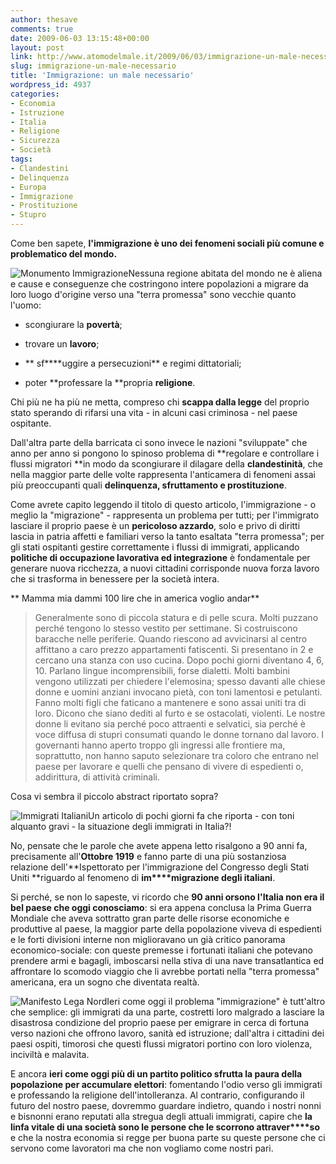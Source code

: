 ```yaml
---
author: thesave
comments: true
date: 2009-06-03 13:15:48+00:00
layout: post
link: http://www.atomodelmale.it/2009/06/03/immigrazione-un-male-necessario/
slug: immigrazione-un-male-necessario
title: 'Immigrazione: un male necessario'
wordpress_id: 4937
categories:
- Economia
- Istruzione
- Italia
- Religione
- Sicurezza
- Società
tags:
- Clandestini
- Delinquenza
- Europa
- Immigrazione
- Prostituzione
- Stupro
---
```


Come ben sapete, **l'immigrazione è uno dei fenomeni sociali più comune e problematico del mondo.**

![Monumento Immigrazione](http://www.atomodelmale.it/wp-content/uploads/2009/06/immigrant_monument_by_ice9trout.jpg)Nessuna regione abitata del mondo ne è aliena e cause e conseguenze che costringono intere popolazioni a migrare da loro luogo d'origine verso una "terra promessa" sono vecchie quanto l'uomo:



	
  * scongiurare la **povertà**;

	
  * trovare un **lavoro**;

	
  * ** sf****uggire a persecuzioni** e regimi dittatoriali;

	
  * poter **professare la **propria **religione**.


Chi più ne ha più ne metta, compreso chi **scappa dalla legge** del proprio stato sperando di rifarsi una vita - in alcuni casi criminosa - nel paese ospitante.

Dall'altra parte della barricata ci sono invece le nazioni "sviluppate" che anno per anno si pongono lo spinoso problema di **regolare e controllare i flussi migratori **in modo da scongiurare il dilagare della **clandestinità**, che nella maggior parte delle volte rappresenta l'anticamera di fenomeni assai più preoccupanti quali **delinquenza, sfruttamento e prostituzione**.

Come avrete capito leggendo il titolo di questo articolo, l'immigrazione - o meglio la "migrazione" - rappresenta un problema per tutti; per l'immigrato lasciare il proprio paese è un **pericoloso azzardo**, solo e privo di diritti lascia in patria affetti e familiari verso la tanto esaltata "terra promessa"; per gli stati ospitanti gestire correttamente i flussi di immigrati, applicando **politiche di occupazione lavorativa ed integrazione** è fondamentale per generare nuova ricchezza, a nuovi cittadini corrisponde nuova forza lavoro che si trasforma in benessere per la società intera.

<!-- more -->

** Mamma mia dammi 100 lire che in america voglio andar**


<blockquote>Generalmente sono di piccola statura e di pelle scura. Molti puzzano perché tengono lo stesso vestito per settimane. Si costruiscono baracche nelle periferie. Quando riescono ad avvicinarsi al centro affittano a caro prezzo appartamenti fatiscenti. Si presentano in 2 e cercano una stanza con uso cucina. Dopo pochi giorni diventano 4, 6, 10. Parlano lingue incomprensibili, forse dialetti. Molti bambini vengono utilizzati per chiedere l'elemosina; spesso davanti alle chiese donne e uomini anziani invocano pietà, con toni lamentosi e petulanti. Fanno molti figli che faticano a mantenere e sono assai uniti tra di loro. Dicono che siano dediti al furto e se ostacolati, violenti. Le nostre donne li evitano sia perché poco attraenti e selvatici, sia perché è voce diffusa di stupri consumati quando le donne tornano dal lavoro. I governanti hanno aperto troppo gli ingressi alle frontiere ma, soprattutto, non hanno saputo selezionare tra coloro che entrano nel paese per lavorare e quelli che pensano di vivere di espedienti o, addirittura, di attività criminali.</blockquote>


Cosa vi sembra il piccolo abstract riportato sopra?

![Immigrati Italiani](http://www.atomodelmale.it/wp-content/uploads/2009/06/ellis_island_1902.jpg)Un articolo di pochi giorni fa che riporta - con toni alquanto gravi - la situazione degli immigrati in Italia?!

No, pensate che le parole che avete appena letto risalgono a 90 anni fa, precisamente all'**Ottobre 1919** e fanno parte di una più sostanziosa relazione dell'**Ispettorato per l'immigrazione del Congresso degli Stati Uniti **riguardo al fenomeno di **im****migrazione degli italiani**.

Si perché, se non lo sapeste, vi ricordo che **90 anni orsono l'Italia non era il bel paese che oggi conosciamo**: si era appena conclusa la Prima Guerra Mondiale che aveva sottratto gran parte delle risorse economiche e produttive al paese, la maggior parte della popolazione viveva di espedienti e le forti divisioni interne non miglioravano un già critico panorama economico-sociale: con queste premesse i fortunati italiani che potevano prendere armi e bagagli, imboscarsi nella stiva di una nave transatlantica ed affrontare lo scomodo viaggio che li avrebbe portati nella "terra promessa" americana, era un sogno che diventata realtà.

![Manifesto Lega Nord](http://www.atomodelmale.it/wp-content/uploads/2009/06/indiano-riserve-immigrazione-elett08.gif)Ieri come oggi il problema "immigrazione" è tutt'altro che semplice: gli immigrati da una parte, costretti loro malgrado a lasciare la disastrosa condizione del proprio paese per emigrare in cerca di fortuna verso nazioni che offrono lavoro, sanità ed istruzione; dall'altra i cittadini dei paesi ospiti, timorosi che questi flussi migratori portino con loro violenza, inciviltà e malavita.

E ancora **ieri come oggi più di un partito politico sfrutta la paura della popolazione per accumulare elettori**: fomentando l'odio verso gli immigrati e professando la religione dell'intolleranza. Al contrario, configurando il futuro del nostro paese, dovremmo guardare indietro, quando i nostri nonni e bisnonni erano reputati alla stregua degli attuali immigrati, capire che **la linfa vitale di una società sono le persone che le scorrono attraver****so** e che la nostra economia si regge per buona parte su queste persone che ci servono come lavoratori ma che non vogliamo come nostri pari.
